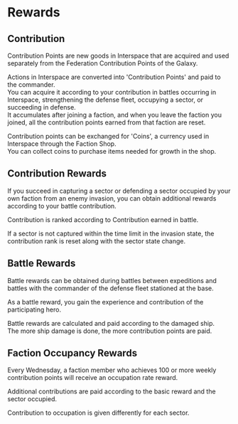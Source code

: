 # Rewards

## Contribution

Contribution Points are new goods in Interspace that are acquired and used separately from the Federation Contribution Points of the Galaxy.

Actions in Interspace are converted into 'Contribution Points' and paid to the commander.<br>
You can acquire it according to your contribution in battles occurring in Interspace, strengthening the defense fleet, occupying a sector, or succeeding in defense.<br>
It accumulates after joining a faction, and when you leave the faction you joined, all the contribution points earned from that faction are reset.

Contribution points can be exchanged for 'Coins', a currency used in Interspace through the Faction Shop.<br>
You can collect coins to purchase items needed for growth in the shop.


## Contribution Rewards

If you succeed in capturing a sector or defending a sector occupied by your own faction from an enemy invasion, you can obtain additional rewards according to your battle contribution.

Contribution is ranked according to Contribution earned in battle.

If a sector is not captured within the time limit in the invasion state, the contribution rank is reset along with the sector state change.


## Battle Rewards

Battle rewards can be obtained during battles between expeditions and battles with the commander of the defense fleet stationed at the base.

As a battle reward, you gain the experience and contribution of the participating hero.

Battle rewards are calculated and paid according to the damaged ship.<br>
The more ship damage is done, the more contribution points are paid.


## Faction Occupancy Rewards

Every Wednesday, a faction member who achieves 100 or more weekly contribution points will receive an occupation rate reward.

Additional contributions are paid according to the basic reward and the sector occupied.

Contribution to occupation is given differently for each sector.